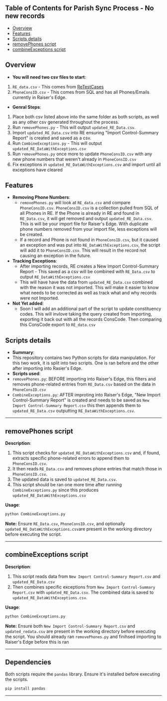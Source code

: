 ## Table of Contents for Parish Sync Process - No new records

- [Overview](#overview)
- [Features](#features)
- [Scripts details](#scripts-details)
- [removePhones script](#removephones-script)
- [combineExceptions script](#combineexceptions-script)

## Overview 
- **You will need two csv files to start**:
1. `RE_data.csv` - This comes from [ReTestCases](https://github.com/brycehazen/PythonETLThings/tree/main/ReTestCases)
2. `PhoneConsID.csv` - This comes from SQL and has all Phones/Emails currently in Raiser's Edge.
- **Genral Steps**:
1. Place both csv listed above into the same folder as both scripts, as well as any other csv generated throughout the process. 
2. Run `removePhones.py` - This will output `updated_RE_Data.csv`.
3. Import `updated_RE_Data.csv` into RE ensuring "Import Control-Summary Report" is created and saved as a csv.
4. Run `CombineExceptions.py` - This will output `updated_RE_DataWithExceptions.csv`
5. Run `removePhones.py` once more to update `PhoneConsID.csv` with any new phone numbers that weren't already in `PhoneConsID.csv`
6. Fix exceptions in `updated_RE_DataWithExceptions.csv` and import until all exceptions have cleared


## Features
- **Removing Phone Numbers**: 
  - `removePhones.py` will look at `RE_data.csv` and compare `PhoneConsID.csv`.  `PhoneConsID.csv` is a collection pulled from SQL of all Phones in RE. If the Phone is already in RE and found in `RE_Data.csv`, it will get removed and output `updated_RE_Data.csv`. This is will be your import file for Raiser's Edge. With duplicate phone numbers removed from your import file, less exceptions will be created. 
  - If a record and Phone is not found in `PhoneConsID.csv`, but it caused an exception and was put into `RE_DataWithExceptions.csv`, the script will add it to `PhoneConsID.csv`. This will result in the record not causing an exception in the future.
- **Tracking Exceptions**: 
  - After importing records, RE creates a New Import Control-Summary Report - This saved as a csv will be combined with `RE_Data.csv` to output `RE_DataWithExceptions.csv`
  - This will have have the data from `updated_RE_Data.csv` combined with the reason it was not imported. This will make it easier to know what needs to be corrected as well as track what and why records were not Imported.
- **Not Yet added**:
  - Soon I will add an additional part of the script to update constituency codes. This will invlove taking the query created from importing, exporting it back out with all the records ConsCode. Then comparing this ConsCode export to `RE_data.csv`

## Scripts details
- **Summary**:
- This repository contains two Python scripts for data manipulation. For this two work, it is split into two scripts. One is ran before and the other after importing into Rasier's Edge.
- **Scripts used**:
- `removePhones.py`: BEFORE importing into Raiser's Edge, this filters and removes phone-related entries from `RE_Data.csv` based on the data in `PhoneConsID.csv`
- `CombineExceptions.py`: AFTER improting into Raiser's Edge, "New Import Control-Summary Report" is created and needs to be saved as `New Import Control-Summary Report.csv` this then appends them to `updated_RE_Data.csv` outputting `RE_DataWithExceptions.csv`.

---

## removePhones script
**Description**:
1. This script checks for `updated_RE_DataWithExceptions.csv` and, if found, extracts specific phone-related errors to append them to `PhoneConsID.csv`.
2. It then reads `RE_Data.csv` and removes phone entries that match those in `PhoneConsID.csv`.
3. The updated data is saved to `updated_RE_Data.csv`.
4. This script should be ran one more time after running `CombineExceptions.py` since this produces `updated_RE_DataWithExceptions.csv`

**Usage**:
```bash
python CombineExceptions.py
```
**Note:** Ensure `RE_Data.csv`, `PhoneConsID.csv`, and optionally `updated_RE_DataWithExceptions.csv`are present in the working directory before executing the script.

---

## combineExceptions script

**Description**:
1. This script reads data from `New Import Control-Summary Report.csv` and `updated_RE_Data.csv`
2. Then combines specific exceptions from `New Import Control-Summary Report.csv` with  `updated_RE_Data.csv`. The combined data is saved to `updated_RE_DataWithExceptions.csv`.

**Usage**:
```bash
python CombineExceptions.py
```
**Note:** Ensure both `New Import Control-Summary Report.csv` and `updated_redata.csv` are present in the working directory before executing the script. You should already ran `removePhones.py` and finihsed importing to Raiser's Edge before this is ran

---



## Dependencies

Both scripts require the `pandas` library. Ensure it's installed before executing the scripts.

```bash
pip install pandas
```

---
